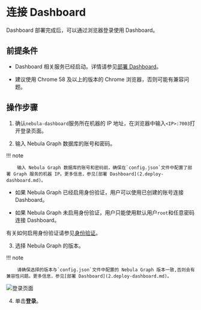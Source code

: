 # 连接 Dashboard

Dashboard 部署完成后，可以通过浏览器登录使用 Dashboard。

## 前提条件

- Dashboard 相关服务已经启动。详情请参见[部署 Dashboard](2.deploy-dashboard.md)。

- 建议使用 Chrome 58 及以上的版本的 Chrome 浏览器，否则可能有兼容问题。

## 操作步骤

1. 确认`nebula-dashboard`服务所在机器的 IP 地址，在浏览器中输入`<IP>:7003`打开登录页面。

2. 输入 Nebula Graph 数据库的账号和密码。

  !!! note

        输入 Nebula Graph 数据库的账号和密码前，确保在`config.json`文件中配置了部署 Graph 服务的机器 IP。更多信息，参见[部署 Dashboard](2.deploy-dashboard.md)。

  - 如果 Nebula Graph 已经启用身份验证，用户可以使用已创建的账号连接 Dashboard。

  - 如果 Nebula Graph 未启用身份验证，用户只能使用默认用户`root`和任意密码连接 Dashboard。

  有关如何启用身份验证请参见[身份验证](../7.data-security/1.authentication/1.authentication.md)。

3. 选择 Nebula Graph 的版本。

  !!! note

        请确保选择的版本与`config.json`文件中配置的 Nebula Graph 版本一致,否则会有兼容性问题。更多信息，参见[部署 Dashboard](2.deploy-dashboard.md)。

  ![登录页面](https://docs-cdn.nebula-graph.com.cn/figures/dashboard_login_page_2022-07-18_17-31-19_cn.png)

4. 单击**登录**。